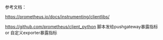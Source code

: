 参考文档：

https://prometheus.io/docs/instrumenting/clientlibs/  

https://github.com/prometheus/client_python   脚本发给pushgateway暴露指标 or  自定义exporter暴露指标 



